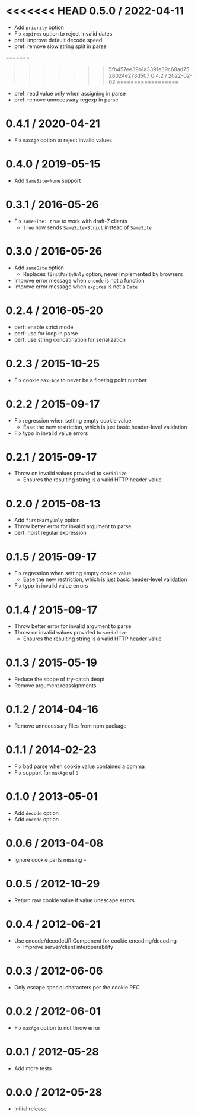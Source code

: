 <<<<<<< HEAD
0.5.0 / 2022-04-11
==================

  * Add `priority` option
  * Fix `expires` option to reject invalid dates
  * pref: improve default decode speed
  * pref: remove slow string split in parse

=======
>>>>>>> 5fb457ee39b1a3391e39c68ad7528024e273d507
0.4.2 / 2022-02-02
==================

  * pref: read value only when assigning in parse
  * pref: remove unnecessary regexp in parse

0.4.1 / 2020-04-21
==================

  * Fix `maxAge` option to reject invalid values

0.4.0 / 2019-05-15
==================

  * Add `SameSite=None` support

0.3.1 / 2016-05-26
==================

  * Fix `sameSite: true` to work with draft-7 clients
    - `true` now sends `SameSite=Strict` instead of `SameSite`

0.3.0 / 2016-05-26
==================

  * Add `sameSite` option
    - Replaces `firstPartyOnly` option, never implemented by browsers
  * Improve error message when `encode` is not a function
  * Improve error message when `expires` is not a `Date`

0.2.4 / 2016-05-20
==================

  * perf: enable strict mode
  * perf: use for loop in parse
  * perf: use string concatination for serialization

0.2.3 / 2015-10-25
==================

  * Fix cookie `Max-Age` to never be a floating point number

0.2.2 / 2015-09-17
==================

  * Fix regression when setting empty cookie value
    - Ease the new restriction, which is just basic header-level validation
  * Fix typo in invalid value errors

0.2.1 / 2015-09-17
==================

  * Throw on invalid values provided to `serialize`
    - Ensures the resulting string is a valid HTTP header value

0.2.0 / 2015-08-13
==================

  * Add `firstPartyOnly` option
  * Throw better error for invalid argument to parse
  * perf: hoist regular expression

0.1.5 / 2015-09-17
==================

  * Fix regression when setting empty cookie value
    - Ease the new restriction, which is just basic header-level validation
  * Fix typo in invalid value errors

0.1.4 / 2015-09-17
==================

  * Throw better error for invalid argument to parse
  * Throw on invalid values provided to `serialize`
    - Ensures the resulting string is a valid HTTP header value

0.1.3 / 2015-05-19
==================

  * Reduce the scope of try-catch deopt
  * Remove argument reassignments

0.1.2 / 2014-04-16
==================

  * Remove unnecessary files from npm package

0.1.1 / 2014-02-23
==================

  * Fix bad parse when cookie value contained a comma
  * Fix support for `maxAge` of `0`

0.1.0 / 2013-05-01
==================

  * Add `decode` option
  * Add `encode` option

0.0.6 / 2013-04-08
==================

  * Ignore cookie parts missing `=`

0.0.5 / 2012-10-29
==================

  * Return raw cookie value if value unescape errors

0.0.4 / 2012-06-21
==================

  * Use encode/decodeURIComponent for cookie encoding/decoding
    - Improve server/client interoperability

0.0.3 / 2012-06-06
==================

  * Only escape special characters per the cookie RFC

0.0.2 / 2012-06-01
==================

  * Fix `maxAge` option to not throw error

0.0.1 / 2012-05-28
==================

  * Add more tests

0.0.0 / 2012-05-28
==================

  * Initial release
